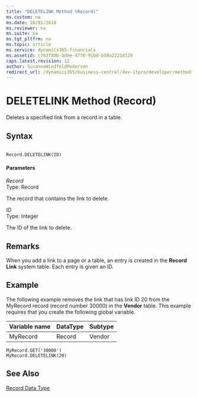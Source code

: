 ```yaml
---
title: "DELETELINK Method (Record)"
ms.custom: na
ms.date: 10/01/2018
ms.reviewer: na
ms.suite: na
ms.tgt_pltfrm: na
ms.topic: article
ms.service: dynamics365-financials
ms.assetid: c763f80b-adee-47f0-91b0-b50a2221d128
caps.latest.revision: 12
author: SusanneWindfeldPedersen
redirect_url: /dynamics365/business-central/dev-itpro/developer/methods-auto/library
---
```


 

# DELETELINK Method (Record)
Deletes a specified link from a record in a table.  
  
## Syntax  
  
```  
  
Record.DELETELINK(ID)  
```  
  
#### Parameters  
 *Record*  
 Type: Record  
  
 The record that contains the link to delete.  
  
 *ID*  
 Type: Integer  
  
 The ID of the link to delete.  
  
## Remarks  
 When you add a link to a page or a table, an entry is created in the **Record Link** system table. Each entry is given an ID.  
  
## Example  
 The following example removes the link that has link ID 20 from the MyRecord record \(record number 30000\) in the **Vendor** table. This example requires that you create the following global variable.  
  
|Variable name|DataType|Subtype|  
|-------------------|--------------|-------------|  
|MyRecord|Record|Vendor|  
  
```  
MyRecord.GET('30000')  
MyRecord.DELETELINK(20)  
```  
  
## See Also  
 [Record Data Type](../datatypes/devenv-Record-Data-Type.md)
